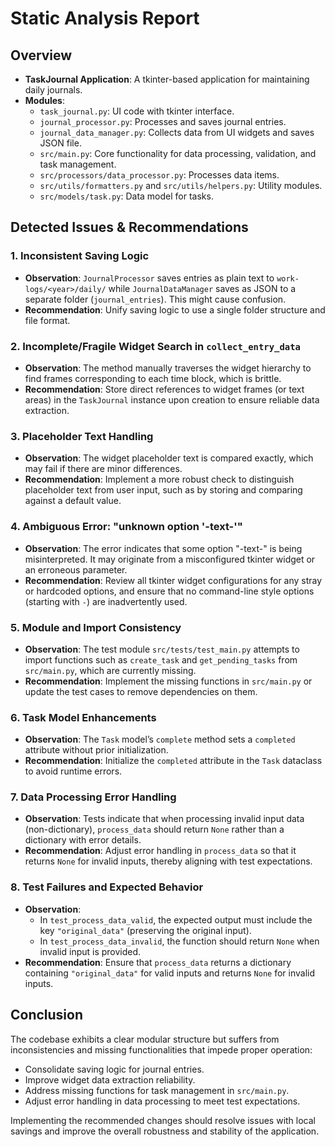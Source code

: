 # Static Analysis Report

## Overview
- **TaskJournal Application**: A tkinter-based application for maintaining daily journals.
- **Modules**:
  - `task_journal.py`: UI code with tkinter interface.
  - `journal_processor.py`: Processes and saves journal entries.
  - `journal_data_manager.py`: Collects data from UI widgets and saves JSON file.
  - `src/main.py`: Core functionality for data processing, validation, and task management.
  - `src/processors/data_processor.py`: Processes data items.
  - `src/utils/formatters.py` and `src/utils/helpers.py`: Utility modules.
  - `src/models/task.py`: Data model for tasks.

## Detected Issues & Recommendations

### 1. Inconsistent Saving Logic
- **Observation**: `JournalProcessor` saves entries as plain text to `work-logs/<year>/daily/` while `JournalDataManager` saves as JSON to a separate folder (`journal_entries`). This might cause confusion.
- **Recommendation**: Unify saving logic to use a single folder structure and file format.

### 2. Incomplete/Fragile Widget Search in `collect_entry_data`
- **Observation**: The method manually traverses the widget hierarchy to find frames corresponding to each time block, which is brittle.
- **Recommendation**: Store direct references to widget frames (or text areas) in the `TaskJournal` instance upon creation to ensure reliable data extraction.

### 3. Placeholder Text Handling
- **Observation**: The widget placeholder text is compared exactly, which may fail if there are minor differences.
- **Recommendation**: Implement a more robust check to distinguish placeholder text from user input, such as by storing and comparing against a default value.

### 4. Ambiguous Error: "unknown option '-text-'"
- **Observation**: The error indicates that some option "-text-" is being misinterpreted. It may originate from a misconfigured tkinter widget or an erroneous parameter.
- **Recommendation**: Review all tkinter widget configurations for any stray or hardcoded options, and ensure that no command-line style options (starting with `-`) are inadvertently used.

### 5. Module and Import Consistency
- **Observation**: The test module `src/tests/test_main.py` attempts to import functions such as `create_task` and `get_pending_tasks` from `src/main.py`, which are currently missing.
- **Recommendation**: Implement the missing functions in `src/main.py` or update the test cases to remove dependencies on them.

### 6. Task Model Enhancements
- **Observation**: The `Task` model’s `complete` method sets a `completed` attribute without prior initialization.
- **Recommendation**: Initialize the `completed` attribute in the `Task` dataclass to avoid runtime errors.

### 7. Data Processing Error Handling
- **Observation**: Tests indicate that when processing invalid input data (non-dictionary), `process_data` should return `None` rather than a dictionary with error details.
- **Recommendation**: Adjust error handling in `process_data` so that it returns `None` for invalid inputs, thereby aligning with test expectations.

### 8. Test Failures and Expected Behavior
- **Observation**:
  - In `test_process_data_valid`, the expected output must include the key `"original_data"` (preserving the original input).
  - In `test_process_data_invalid`, the function should return `None` when invalid input is provided.
- **Recommendation**: Ensure that `process_data` returns a dictionary containing `"original_data"` for valid inputs and returns `None` for invalid inputs.

## Conclusion
The codebase exhibits a clear modular structure but suffers from inconsistencies and missing functionalities that impede proper operation:
- Consolidate saving logic for journal entries.
- Improve widget data extraction reliability.
- Address missing functions for task management in `src/main.py`.
- Adjust error handling in data processing to meet test expectations.

Implementing the recommended changes should resolve issues with local savings and improve the overall robustness and stability of the application.